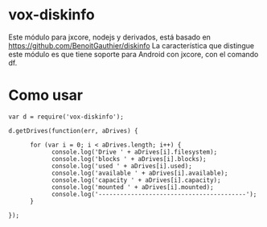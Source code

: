 vox-diskinfo
========

Este módulo para jxcore, nodejs y derivados, está basado en https://github.com/BenoitGauthier/diskinfo 
La característica que distingue este módulo es que tiene soporte para Android con jxcore, con el comando df.


Como usar
=====

    var d = require('vox-diskinfo');

    d.getDrives(function(err, aDrives) {
  
          for (var i = 0; i < aDrives.length; i++) {
                console.log('Drive ' + aDrives[i].filesystem);
                console.log('blocks ' + aDrives[i].blocks);
                console.log('used ' + aDrives[i].used);
                console.log('available ' + aDrives[i].available);
                console.log('capacity ' + aDrives[i].capacity);
                console.log('mounted ' + aDrives[i].mounted);
                console.log('-----------------------------------------');
          }
  
    });
